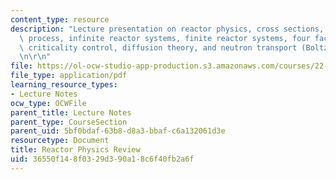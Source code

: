 ```yaml
---
content_type: resource
description: "Lecture presentation on reactor physics, cross sections, the fission\
  \ process, infinite reactor systems, finite reactor systems, four factor formula,\
  \ criticality control, diffusion theory, and neutron transport (Boltzman equation).\r\
  \n\r\n"
file: https://ol-ocw-studio-app-production.s3.amazonaws.com/courses/22-091-nuclear-reactor-safety-spring-2008/36550f148f0329d390a18c6f40fb2a6f_MIT22_091S08_lec02.pdf
file_type: application/pdf
learning_resource_types:
- Lecture Notes
ocw_type: OCWFile
parent_title: Lecture Notes
parent_type: CourseSection
parent_uid: 5bf0bdaf-63b8-d8a3-bbaf-c6a132061d3e
resourcetype: Document
title: Reactor Physics Review
uid: 36550f14-8f03-29d3-90a1-8c6f40fb2a6f
---
```

